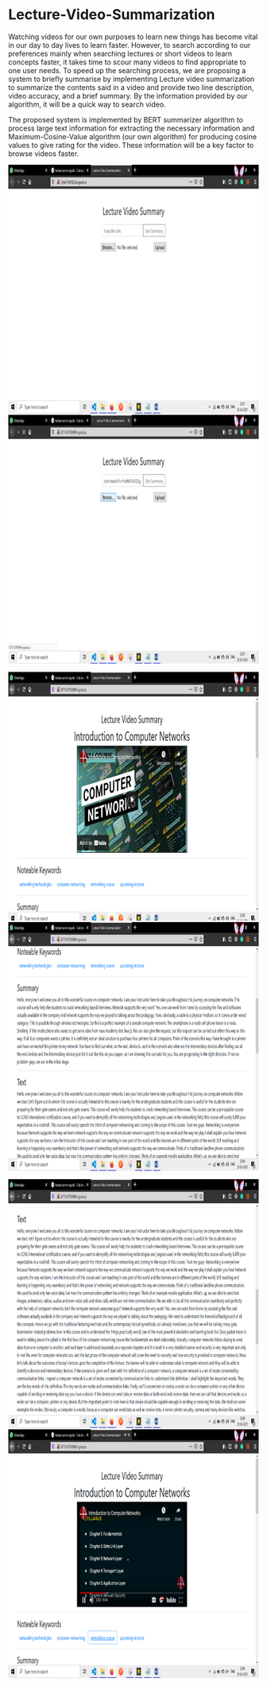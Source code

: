 # Lecture-Video-Summarization
Watching videos for our own purposes to learn new things has become vital in 
our day to day lives to learn faster. However, to search according to our 
preferences mainly when searching lectures or short videos to learn concepts 
faster, it takes time to scour many videos to find appropriate to one user needs. 
To speed up the searching process, we are proposing a system to briefly 
summarise by implementing Lecture video summarization to summarize the 
contents said in a video and provide two line description, video accuracy, and a 
brief summary. By the information provided by our algorithm, it will be a quick 
way to search video. 

The proposed system is implemented by BERT summarizer algorithm to process large text information for extracting the 
necessary information and Maximum-Cosine-Value algorithm (our own 
algorithm) for producing cosine values to give rating for the video. These 
information will be a key factor to browse videos faster.

<img src="images/finop1.PNG" width="800" height="500">   <img src="images/finop2.PNG" width="800" height="500">

<img src="images/finop3.PNG" width="800" height="500">  <img src="images/finop4.PNG" width="800" height="500">

<img src="images/finop5.PNG" width="800" height="500">  <img src="images/finop6.PNG" width="800" height="500">



